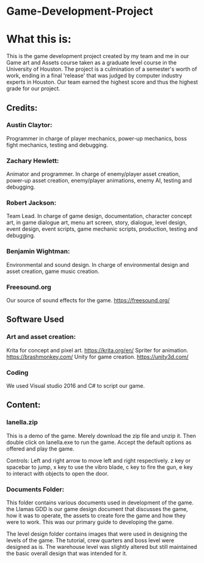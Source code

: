 # Game-Development-Project

# What this is:
This is the game development project created by my team and me in our Game art and Assets course taken as a graduate level course in the University of Houston.  The project is a culmination of a semester's worth of work, ending in a final 'release' that was judged by computer industry experts in Houston.  Our team earned the highest score and thus the highest grade for our project. 

## Credits:

### Austin Claytor: 
Programmer in charge of player mechanics, power-up mechanics, boss fight mechanics, testing and debugging.

### Zachary Hewlett:
Animator and programmer. In charge of enemy/player asset creation, power-up asset creation, enemy/player animations, enemy AI, testing and debugging.

### Robert Jackson:
Team Lead.  In charge of game design, documentation, character concept art, in game dialogue art, menu art screen, story, dialogue, level design, event design, event scripts, game mechanic scripts, production, testing and debugging. 

### Benjamin Wightman:
Environmental and sound design. In charge of environmental design and asset creation, game music creation.  

### Freesound.org
Our source of sound effects for the game.  https://freesound.org/

## Software Used

### Art and asset creation:
Krita for concept and pixel art. https://krita.org/en/
Spriter for animation.  https://brashmonkey.com/
Unity for game creation. https://unity3d.com/

### Coding
We used Visual studio 2016 and C# to script our game.  

## Content:

### Ianella.zip
This is a demo of the game.  Merely download the zip file and unzip it. Then double click on Ianella.exe to run the game. Accept the default options as offered and play the game.

Controls: Left and right arrow to move left and right respectively.  z key or spacebar to jump, x key to use the vibro blade, c key to fire the gun, e key to interact with objects to open the door. 

### Documents Folder:
This folder contains various documents used in development of the game. the Llamas GDD is our game design document that discusses the game, how it was to operate, the assets to create fore the game and how they were to work. This was our primary guide to developing the game.

The level design folder contains images that were used in designing the levels of the game. The tutorial, crew quarters and boss level were designed as is.  The warehouse level was slightly altered but still maintained the basic overall design that was intended for it. 
